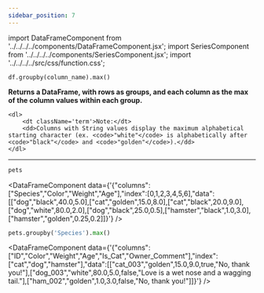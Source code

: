 ```yaml
---
sidebar_position: 7
---
```


import DataFrameComponent from '../../../../components/DataFrameComponent.jsx';
import SeriesComponent from '../../../../components/SeriesComponent.jsx';
import '../../../../src/css/function.css';

<code>df.groupby(column_name).max()</code>

<div className='base'>
    <p><strong>Returns a DataFrame, with rows as groups, and each column as the max of the column values within each group.</strong></p>

    <dl>
        <dt className='term'>Note:</dt>
        <dd>Columns with String values display the maximum alphabetical starting character (ex. <code>"white"</code> is alphabetically after <code>"black"</code> and <code>"golden"</code>).</dd>
    </dl>
</div>

---

```python
pets
```

<DataFrameComponent data={'{"columns":["Species","Color","Weight","Age"],"index":[0,1,2,3,4,5,6],"data":[["dog","black",40.0,5.0],["cat","golden",15.0,8.0],["cat","black",20.0,9.0],["dog","white",80.0,2.0],["dog","black",25.0,0.5],["hamster","black",1.0,3.0],["hamster","golden",0.25,0.2]]}'} />

```python
pets.groupby('Species').max()
```

<DataFrameComponent data={'{"columns":["ID","Color","Weight","Age","Is_Cat","Owner_Comment"],"index":["cat","dog","hamster"],"data":[["cat_003","golden",15.0,9.0,true,"No, thank you!"],["dog_003","white",80.0,5.0,false,"Love is a wet nose and a wagging tail."],["ham_002","golden",1.0,3.0,false,"No, thank you!"]]}'} />
